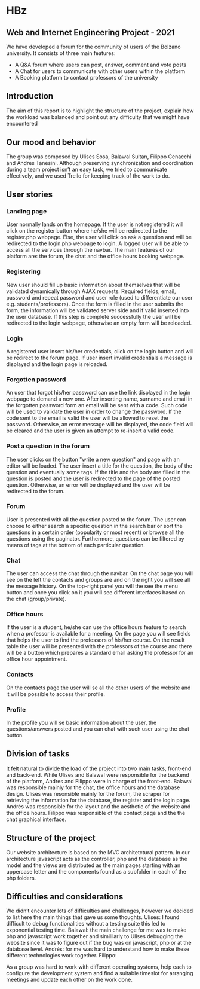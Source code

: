 # HBz

## Web and Internet Engineering Project - 2021
We have developed a forum for the community of users of the Bolzano university. It consists of three main features: 
* A Q&A forum where users can post, answer, comment and vote posts
* A Chat for users to communicate with other users within the platform 
* A Booking platform to contact professors of the university


## Introduction
The aim of this report is to highlight the structure of the project, explain how the workload was balanced and point out any difficulty that we might have encountered

## Our mood and behavior
The group was composed by Ulises Sosa, Balawal Sultan, Filippo Cenacchi and Andres Tanesini. Although preserving synchronization and coordination during a team project isn’t an easy task, we tried to communicate effectively, and we used Trello for keeping track of the work to do. 

## User stories
### Landing page
User normally lands on the homepage. If the user is not registered it will click on the register button where he/she will be redirected to the register.php webpage. Else, the user will click on ask a question and will be redirected to the login.php webpage to login. A logged user will be able to access all the services through the navbar. The main features of our platform are: the forum, the chat and the office hours booking webpage.

### Registering
New user should fill up basic information about themselves that will be validated dynamically through AJAX requests. Required fields, email, password and repeat password and user role (used to differentiate our user e.g. students/professors). Once the form is filled in the user submits the form, the information will be validated server side and if valid inserted into the user database. If this step is complete successfully the user will be redirected to the login webpage, otherwise an empty form will be reloaded.

### Login
A registered user insert his/her credentials, click on the login button and will be redirect to the forum page. If user insert invalid credentials a message is displayed and the login page is reloaded.

### Forgotten password
An user that forgot his/her password can use the link displayed in the login webpage to demand a new one. After inserting name, surname and email in the forgotten password form an email will be sent with a code. Such code will be used to validate the user in order to change the password. If the code sent to the email is valid the user will be allowed to reset the password. Otherwise, an error message will be displayed, the code field will be cleared and the user is given an attempt to re-insert a valid code.

### Post a question in the forum
The user clicks on the button "write a new question" and page with an editor will be loaded. The user insert a title for the question, the body of the question and eventually some tags. If the title and the body are filled in the question is posted and the user is redirected to the page of the posted question. Otherwise, an error will be displayed and the user will be redirected to the forum.

### Forum
User is presented with all the question posted to the forum. The user can choose to either search a specific question in the search bar or sort the questions in a certain order (popularity or most recent) or browse all the questions using the paginator. Furthermore, questions can be filtered by means of tags at the bottom of each particular question.

### Chat
The user can access the chat through the navbar. On the chat page you will  see on the left the contacts and groups are and on the right you will see all the message history. On the top-right panel you will the see the menu button and once you click on it you will see different interfaces based on the chat (group/private).

### Office hours
If the user is a student, he/she can use the office hours feature to search when a professor is available for a meeting. On the page you will see fields that helps the user to find the professors of his/her course. On the result table the user will be presented with the professors of the course and there will be a button which prepares a standard email asking the professor for an office hour appointment.

### Contacts
On the contacts page the user will se all the other users of the website and it will be possible to access their profile.

### Profile
In the profile you will se basic information about the user, the questions/answers posted and you can chat with such user using the chat button.


## Division of tasks
It felt natural to divide the load of the project into two main tasks, front-end and back-end. While Ulises and Balawal were responsible for the backend of the platform, Andres and Filippo were in charge of the front-end.
Balawal was responsible mainly for the chat, the office hours and the database design.
Ulises was resonsible mainly for the forum, the scraper for retrieving the information for the database, the register and the login page.
Andrés was responsible for the layout and the aesthetic of the website and the office hours.
Filippo was responsible of the contact page and the the chat graphical interface.


## Structure of the project
Our website architecture is based on the MVC architetctural pattern. In our architecture javascript acts as the controller, php and the database as the model and the views are distributed as the main pages starting with an uppercase letter and the components found as a subfolder in each of the php folders.


## Difficulties and considerations
We didn’t encounter lots of difficulties and challenges, however we decided to list here the main things that gave us some thoughts.
Ulises: I found difficult to debug functionalities without a testing suite this led to exponential testing time.
Balawal: the main challenge for me was to make php and javascript work together and simililarly to Ulises debugging the website since it was to figure out if the bug was on javascript, php or at the database level.
Andrés: for me was hard to understand how to make these different technologies work together.
Filippo: 

As a group was hard to work with different operating systems, help each to configure the development system and find a suitable timeslot for arranging meetings and update each other on the work done.

